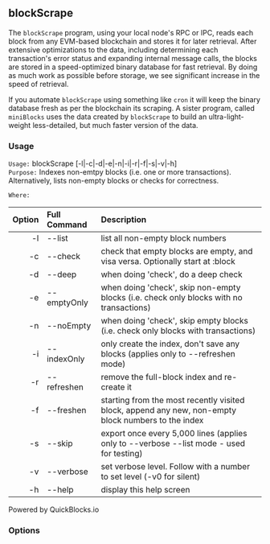 ## blockScrape

The `blockScrape` program, using your local node's RPC or IPC, reads each block from any EVM-based blockchain and stores it for later retrieval. After extensive optimizations to the data, including determining each transaction's error status and expanding internal message calls, the blocks are stored in a speed-optimized binary database for fast retrieval. By doing as much work as possible before storage, we see significant increase in the speed of retrieval.

If you automate `blockScrape` using something like `cron` it will keep the binary database fresh as per the blockchain its scraping. A sister program, called `miniBlocks` uses the data created by `blockScrape` to build an ultra-light-weight less-detailed, but much faster version of the data.

### Usage

`Usage:`    blockScrape [-l|-c|-d|-e|-n|-i|-r|-f|-s|-v|-h]  
`Purpose:`  Indexes non-emtpy blocks (i.e. one or more transactions). Alternatively, lists non-empty blocks or checks for correctness.
             
`Where:`  

| Option | Full Command | Description |
| -------: | :------- | :------- |
| -l | --list | list all non-empty block numbers |
| -c | --check | check that empty blocks are empty, and visa versa. Optionally start at :block |
| -d | --deep | when doing 'check', do a deep check |
| -e | --emptyOnly | when doing 'check', skip non-empty blocks (i.e. check only blocks with no transactions) |
| -n | --noEmpty | when doing 'check', skip empty blocks (i.e. check only blocks with transactions) |
| -i | --indexOnly | only create the index, don't save any blocks (applies only to --refreshen mode) |
| -r | --refreshen | remove the full-block index and re-create it |
| -f | --freshen | starting from the most recently visited block, append any new, non-empty block numbers to the index |
| -s | --skip | export once every 5,000 lines (applies only to --verbose --list mode - used for testing) |
| -v | --verbose | set verbose level. Follow with a number to set level (-v0 for silent) |
| -h | --help | display this help screen |

  Powered by QuickBlocks.io

### Options
